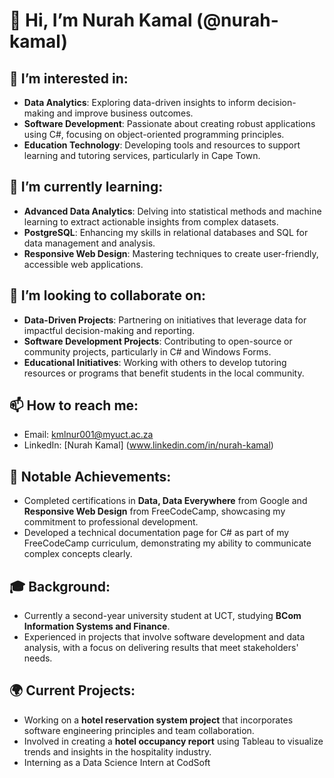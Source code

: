 
# 👋 Hi, I’m Nurah Kamal (@nurah-kamal)

## 👀 I’m interested in:
- **Data Analytics**: Exploring data-driven insights to inform decision-making and improve business outcomes.
- **Software Development**: Passionate about creating robust applications using C#, focusing on object-oriented programming principles.
- **Education Technology**: Developing tools and resources to support learning and tutoring services, particularly in Cape Town.

## 🌱 I’m currently learning:
- **Advanced Data Analytics**: Delving into statistical methods and machine learning to extract actionable insights from complex datasets.
- **PostgreSQL**: Enhancing my skills in relational databases and SQL for data management and analysis.
- **Responsive Web Design**: Mastering techniques to create user-friendly, accessible web applications.

## 💞️ I’m looking to collaborate on:
- **Data-Driven Projects**: Partnering on initiatives that leverage data for impactful decision-making and reporting.
- **Software Development Projects**: Contributing to open-source or community projects, particularly in C# and Windows Forms.
- **Educational Initiatives**: Working with others to develop tutoring resources or programs that benefit students in the local community.

## 📫 How to reach me:
- Email: [kmlnur001@myuct.ac.za](mailto:kmlnur001@myuct.ac.za)
- LinkedIn: [Nurah Kamal] (www.linkedin.com/in/nurah-kamal)


## 🌟 Notable Achievements:
- Completed certifications in **Data, Data Everywhere** from Google and **Responsive Web Design** from FreeCodeCamp, showcasing my commitment to professional development.
- Developed a technical documentation page for C# as part of my FreeCodeCamp curriculum, demonstrating my ability to communicate complex concepts clearly.

## 🎓 Background:
- Currently a second-year university student at UCT, studying **BCom Information Systems and Finance**.
- Experienced in projects that involve software development and data analysis, with a focus on delivering results that meet stakeholders' needs.

## 🌍 Current Projects:
- Working on a **hotel reservation system project** that incorporates software engineering principles and team collaboration.
- Involved in creating a **hotel occupancy report** using Tableau to visualize trends and insights in the hospitality industry.
- Interning as a Data Science Intern at CodSoft
